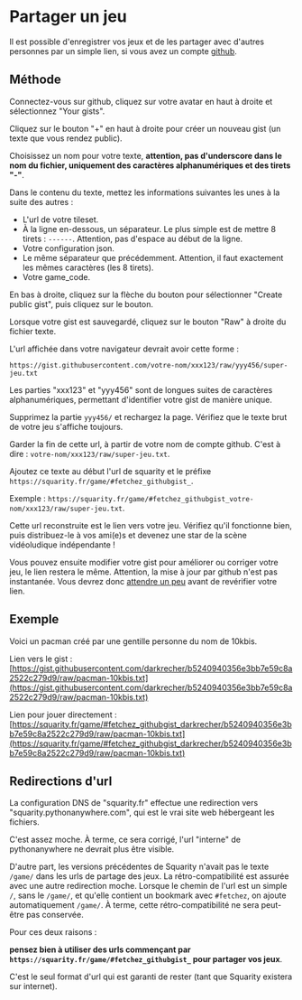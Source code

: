 # Partager un jeu

Il est possible d'enregistrer vos jeux et de les partager avec d'autres personnes par un simple lien, si vous avez un compte [github](https://github.com).


## Méthode

Connectez-vous sur github, cliquez sur votre avatar en haut à droite et sélectionnez "Your gists".

Cliquez sur le bouton "+" en haut à droite pour créer un nouveau gist (un texte que vous rendez public).

Choisissez un nom pour votre texte, **attention, pas d'underscore dans le nom du fichier, uniquement des caractères alphanumériques et des tirets "-"**.

Dans le contenu du texte, mettez les informations suivantes les unes à la suite des autres :

 - L'url de votre tileset.
 - À la ligne en-dessous, un séparateur. Le plus simple est de mettre 8 tirets : `------`. Attention, pas d'espace au début de la ligne.
 - Votre configuration json.
 - Le même séparateur que précédemment. Attention, il faut exactement les mêmes caractères (les 8 tirets).
 - Votre game_code.

En bas à droite, cliquez sur la flèche du bouton pour sélectionner "Create public gist", puis cliquez sur le bouton.

Lorsque votre gist est sauvegardé, cliquez sur le bouton "Raw" à droite du fichier texte.

L'url affichée dans votre navigateur devrait avoir cette forme :

`https://gist.githubusercontent.com/votre-nom/xxx123/raw/yyy456/super-jeu.txt`

Les parties "xxx123" et "yyy456" sont de longues suites de caractères alphanumériques, permettant d'identifier votre gist de manière unique.

Supprimez la partie `yyy456/` et rechargez la page. Vérifiez que le texte brut de votre jeu s'affiche toujours.

Garder la fin de cette url, à partir de votre nom de compte github. C'est à dire : `votre-nom/xxx123/raw/super-jeu.txt`.

Ajoutez ce texte au début  l'url de squarity et le préfixe `https://squarity.fr/game/#fetchez_githubgist_`.

Exemple : `https://squarity.fr/game/#fetchez_githubgist_votre-nom/xxx123/raw/super-jeu.txt`.

Cette url reconstruite est le lien vers votre jeu. Vérifiez qu'il fonctionne bien, puis distribuez-le à vos ami(e)s et devenez une star de la scène vidéoludique indépendante !

Vous pouvez ensuite modifier votre gist pour améliorer ou corriger votre jeu, le lien restera le même. Attention, la mise à jour par github n'est pas instantanée. Vous devrez donc [attendre un peu](https://stackoverflow.com/questions/47066049/github-gist-raw-permalink-wont-update) avant de revérifier votre lien.


## Exemple

Voici un pacman créé par une gentille personne du nom de 10kbis.

Lien vers le gist : [https://gist.githubusercontent.com/darkrecher/b5240940356e3bb7e59c8a2522c279d9/raw/pacman-10kbis.txt](https://gist.githubusercontent.com/darkrecher/b5240940356e3bb7e59c8a2522c279d9/raw/pacman-10kbis.txt)

Lien pour jouer directement : [https://squarity.fr/game/#fetchez_githubgist_darkrecher/b5240940356e3bb7e59c8a2522c279d9/raw/pacman-10kbis.txt](https://squarity.fr/game/#fetchez_githubgist_darkrecher/b5240940356e3bb7e59c8a2522c279d9/raw/pacman-10kbis.txt)


## Redirections d'url

La configuration DNS de "squarity.fr" effectue une redirection vers "squarity.pythonanywhere.com", qui est le vrai site web hébergeant les fichiers.

C'est assez moche. À terme, ce sera corrigé, l'url "interne" de pythonanywhere ne devrait plus être visible.

D'autre part, les versions précédentes de Squarity n'avait pas le texte `/game/` dans les urls de partage des jeux. La rétro-compatibilité est assurée avec une autre redirection moche. Lorsque le chemin de l'url est un simple `/`, sans le `/game/`, et qu'elle contient un bookmark avec `#fetchez`, on ajoute automatiquement `/game/`. À terme, cette rétro-compatibilité ne sera peut-être pas conservée.

Pour ces deux raisons :

**pensez bien à utiliser des urls commençant par `https://squarity.fr/game/#fetchez_githubgist_` pour partager vos jeux**.

C'est le seul format d'url qui est garanti de rester (tant que Squarity existera sur internet).

